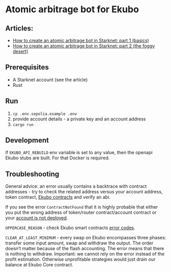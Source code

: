 # Atomic arbitrage bot for Ekubo

## Articles:
* [How to create an atomic arbitrage bot in Starknet: part 1 (basics)](https://medium.com/@maksim.ryndin/how-to-create-an-atomic-arbitrage-bot-in-starknet-part-1-basics-418333ed9cd3)
* [How to create an atomic arbitrage bot in Starknet: part 2 (the foggy desert)](https://medium.com/@maksim.ryndin/how-to-create-an-atomic-arbitrage-bot-in-starknet-part-2-the-foggy-desert-d3f28fad69c7)

## Prerequisites
* A Starknet account (see the article)
* Rust

## Run

1. `cp .env.sepolia.example .env`
2. provide account details - a private key and an account address
3. `cargo run`

## Development

If `EKUBO_API_REBUILD` env variable is set to any value, then the openapi Ekubo stubs are built. For that Docker is required.

## Troubleshooting

General advice: an error usually contains a backtrace with contract addresses - try to check the related address versus your account address, token contract, [Ekubo contracts](https://docs.ekubo.org/integration-guides/reference/contract-addresses) and verify an abi.

If you see the error `ContractNotFound` that it is highly probable that either you put the wrong address of token/router contract/account contract or your [account is not deployed](https://medium.com/@maksim.ryndin/how-to-create-an-atomic-arbitrage-bot-in-starknet-part-1-basics-418333ed9cd3).

`UPPERCASE_REASON` - check Ekubo smart contracts [error codes](https://docs.ekubo.org/integration-guides/reference/error-codes).

`CLEAR_AT_LEAST_MINIMUM` - every swap on Ekubo encompasses three phases: transfer some input amount, swap and withdraw the output. The order doesn’t matter because of the flash accounting. The error means that there is nothing to withdraw. Important: we cannot rely on the error instead of the profit estimation. Otherwise unprofitable strategies would just drain our balance at Ekubo Core contract.